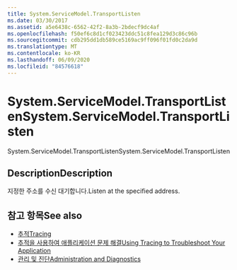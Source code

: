 ```yaml
---
title: System.ServiceModel.TransportListen
ms.date: 03/30/2017
ms.assetid: a5e6438c-6562-42f2-8a3b-2bdecf9dc4af
ms.openlocfilehash: f50ef6c8d1cf023423ddc51c8fea129d3c86c96b
ms.sourcegitcommit: cdb295dd1db589ce5169ac9ff096f01fd0c2da9d
ms.translationtype: MT
ms.contentlocale: ko-KR
ms.lasthandoff: 06/09/2020
ms.locfileid: "84576618"
---
```

# <a name="systemservicemodeltransportlisten"></a><span data-ttu-id="da903-102">System.ServiceModel.TransportListen</span><span class="sxs-lookup"><span data-stu-id="da903-102">System.ServiceModel.TransportListen</span></span>
<span data-ttu-id="da903-103">System.ServiceModel.TransportListen</span><span class="sxs-lookup"><span data-stu-id="da903-103">System.ServiceModel.TransportListen</span></span>  
  
## <a name="description"></a><span data-ttu-id="da903-104">Description</span><span class="sxs-lookup"><span data-stu-id="da903-104">Description</span></span>  
 <span data-ttu-id="da903-105">지정한 주소를 수신 대기합니다.</span><span class="sxs-lookup"><span data-stu-id="da903-105">Listen at the specified address.</span></span>  
  
## <a name="see-also"></a><span data-ttu-id="da903-106">참고 항목</span><span class="sxs-lookup"><span data-stu-id="da903-106">See also</span></span>

- [<span data-ttu-id="da903-107">추적</span><span class="sxs-lookup"><span data-stu-id="da903-107">Tracing</span></span>](index.md)
- [<span data-ttu-id="da903-108">추적을 사용하여 애플리케이션 문제 해결</span><span class="sxs-lookup"><span data-stu-id="da903-108">Using Tracing to Troubleshoot Your Application</span></span>](using-tracing-to-troubleshoot-your-application.md)
- [<span data-ttu-id="da903-109">관리 및 진단</span><span class="sxs-lookup"><span data-stu-id="da903-109">Administration and Diagnostics</span></span>](../index.md)
